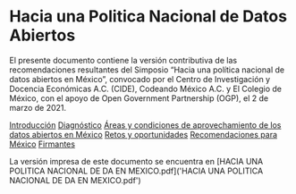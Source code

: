 # Hacia una Politica Nacional de Datos Abiertos


El presente documento contiene la versión contributiva de las recomendaciones resultantes del Simposio “Hacia una política nacional de datos abiertos en México”, convocado por el Centro de Investigación y Docencia Económicas A.C. (CIDE), Codeando México A.C. y El Colegio de México, con el apoyo de Open Government Partnership (OGP), el 2 de marzo de 2021.

[Introducción](documento/1-introduccion.md)
[Diagnóstico](documento/2-diagnostico.md)
[Áreas y condiciones de aprovechamiento de los datos abiertos en México](documento/3-condiciones.md)
[Retos y oportunidades](documento/4-retos.md)
[Recomendaciones para México](documento/5-recomendaciones.md)
[Firmantes](documento/6-firmantes.md)


La versión impresa de este documento se encuentra en [HACIA UNA POLITICA NACIONAL DE DA EN MEXICO.pdf]('HACIA UNA POLITICA NACIONAL DE DA EN MEXICO.pdf')
